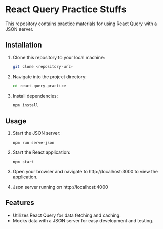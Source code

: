 # React Query Practice Stuffs

This repository contains practice materials for using React Query with a JSON server.

## Installation

1. Clone this repository to your local machine:

   ```bash
   git clone <repository-url>
   ```

2. Navigate into the project directory:

   ```bash
   cd react-query-practice
   ```

3. Install dependencies:
   ```bash
   npm install
   ```

## Usage

1. Start the JSON server:

   ```bash
   npm run serve-json
   ```

2. Start the React application:
   ```bash
   npm start
   ```
3. Open your browser and navigate to http://localhost:3000 to view the application.
4. Json server running on http://localhost:4000

## Features

- Utilizes React Query for data fetching and caching.
- Mocks data with a JSON server for easy development and testing.
